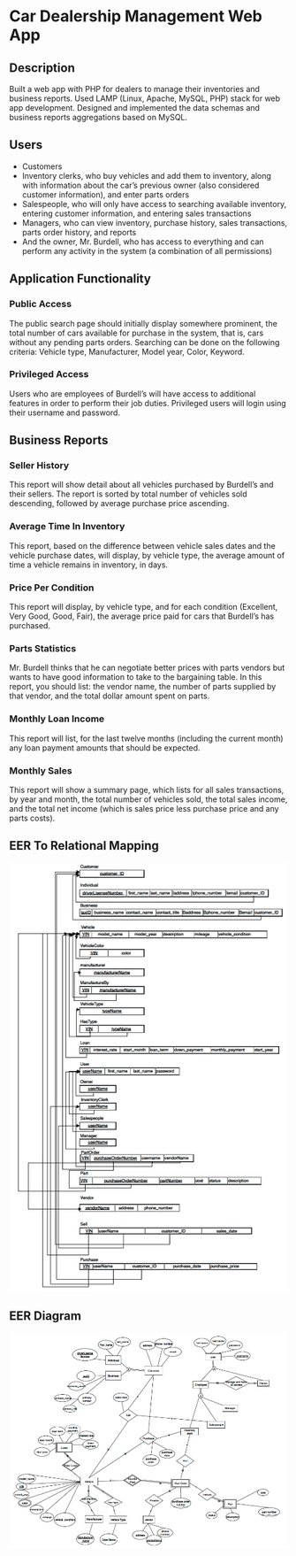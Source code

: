 # Car Dealership Management Web App

## Description
Built a web app with PHP for dealers to manage their inventories and business reports. Used LAMP (Linux, Apache, MySQL, PHP) stack for web app development. Designed and implemented the data schemas and business reports aggregations based on MySQL.

## Users
* Customers
* Inventory clerks, who buy vehicles and add them to inventory, along with information about the car’s previous owner (also considered customer information), and enter parts orders
* Salespeople, who will only have access to searching available inventory, entering customer information, and entering sales transactions
* Managers, who can view inventory, purchase history, sales transactions, parts order history, and reports
* And the owner, Mr. Burdell, who has access to everything and can perform any activity in the system (a combination of all permissions)

## Application Functionality

### Public Access
The public search page should initially display somewhere prominent, the total number of cars available for purchase in the system, that is, cars without any pending parts orders. Searching can be done on the following criteria: Vehicle type, Manufacturer, Model year, Color, Keyword.

### Privileged Access
Users who are employees of Burdell’s will have access to additional features in order to perform their job duties. Privileged users will login using their username and password.

## Business Reports

### Seller History
This report will show detail about all vehicles purchased by Burdell’s and their sellers. The report is sorted by total number of vehicles sold descending, followed by average purchase price ascending.

### Average Time In Inventory
This report, based on the difference between vehicle sales dates and the vehicle purchase dates, will display, by vehicle type, the average amount of time a vehicle remains in inventory, in days.

### Price Per Condition
This report will display, by vehicle type, and for each condition (Excellent, Very Good, Good, Fair), the average price paid for cars that Burdell’s has purchased.

### Parts Statistics
Mr. Burdell thinks that he can negotiate better prices with parts vendors but wants to have good information to take to the bargaining table. In this report, you should list: the vendor name, the number of parts supplied by that vendor, and the total dollar amount spent on parts.

### Monthly Loan Income
This report will list, for the last twelve months (including the current month) any loan payment amounts that should be expected.

### Monthly Sales
This report will show a summary page, which lists for all sales transactions, by year and month, the total number of vehicles sold, the total sales income, and the total net income (which is sales price less purchase price and any parts costs).

## EER To Relational Mapping
![Image of Main](./diagrams/EER_to_Relational_Mapping.png)

## EER Diagram
![Image of Main](./diagrams/eer_diagram.png)

